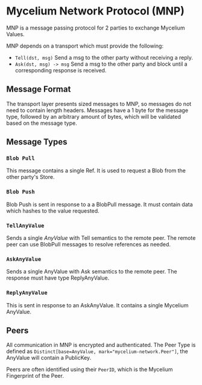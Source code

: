 # Mycelium Network Protocol (MNP)
MNP is a message passing protocol for 2 parties to exchange Mycelium Values.

MNP depends on a transport which must provide the following:
  - `Tell(dst, msg)`         Send a msg to the other party without receiving a reply.
  - `Ask(dst, msg) -> msg`   Send a msg to the other party and block until a corresponding response is received.

## Message Format
The transport layer presents sized messages to MNP, so messages do not need to contain length headers.
Messages have a 1 byte for the message type, followed by an arbitrary amount of bytes, which will be validated based on the message type.

## Message Types

### `Blob Pull`
This message contains a single Ref.
It is used to request a Blob from the other party's Store.

### `Blob Push`
Blob Push is sent in response to a a BlobPull message.
It must contain data which hashes to the value requested.

### `TellAnyValue`
Sends a single *AnyValue* with Tell semantics to the remote peer.
The remote peer can use BlobPull messages to resolve references as needed.

### `AskAnyValue`
Sends a single AnyValue with Ask semantics to the remote peer.
The response must have type ReplyAnyValue.

### `ReplyAnyValue`
This is sent in response to an AskAnyValue.  It contains a single Mycelium AnyValue.

## Peers
All communication in MNP is encrypted and authenticated.
The Peer Type is defined as `Distinct[base=AnyValue, mark="mycelium-network.Peer"]`, the AnyValue will contain a PublicKey.

Peers are often identified using their `PeerID`, which is the Mycelium Fingerprint of the Peer.
